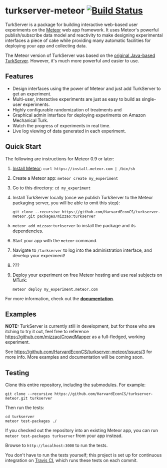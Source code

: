 turkserver-meteor [![Build Status](https://travis-ci.org/HarvardEconCS/turkserver-meteor.svg)](https://travis-ci.org/HarvardEconCS/turkserver-meteor)
=================

TurkServer is a package for building interactive web-based user experiments on the [Meteor](http://www.meteor.com/) web app framework. It uses Meteor's powerful publish/subscribe data model and reactivity to make designing experimental interfaces a piece of cake while providing many automatic facilities for deploying your app and collecting data.

The Meteor version of TurkServer was based on the [original Java-based TurkServer](https://github.com/HarvardEconCS/TurkServer). However, it's much more powerful and easier to use.

## Features

- Design interfaces using the power of Meteor and just add TurkServer to get an experiment.
- Multi-user, interactive experiments are just as easy to build as single-user experiments.
- Highly configurable randomization of treatments and
- Graphical admin interface for deploying experiments on Amazon Mechanical Turk.
- Watch the progress of experiments in real time.
- Live log viewing of data generated in each experiment.

## Quick Start

The following are instructions for Meteor 0.9 or later:

1. [Install Meteor](http://docs.meteor.com/#quickstart): `curl https://install.meteor.com | /bin/sh`
2. Create a Meteor app: `meteor create my_experiment`
3. Go to this directory: `cd my_experiment`
4. Install TurkServer locally (once we publish TurkServer to the Meteor packaging server, you will be able to omit this step):

    ```
    git clone --recursive https://github.com/HarvardEconCS/turkserver-meteor.git packages/mizzao:turkserver
    ```

5. `meteor add mizzao:turkserver` to install the package and its dependencies.
6. Start your app with the `meteor` command.
7. Navigate to `/turkserver` to log into the administration interface, and develop your experiment!
8. ???
9. Deploy your experiment on free Meteor hosting and use real subjects on MTurk:

    ```
    meteor deploy my_experiment.meteor.com
    ```

For more information, check out the **[documentation](https://turkserver.meteor.com)**.

## Examples

**NOTE:** TurkServer is currently still in development, but for those who are itching to try it out, feel free to reference https://github.com/mizzao/CrowdMapper as a full-fledged, working experiment.

See https://github.com/HarvardEconCS/turkserver-meteor/issues/3 for more info. More examples and documentation will be coming soon.

## Testing

Clone this entire repository, including the submodules. For example:

```
git clone --recursive https://github.com/HarvardEconCS/turkserver-meteor.git turkserver
```

Then run the tests:

```
cd turkserver
meteor test-packages ./
```

If you checked out the repository into an existing Meteor app, you can run `meteor test-packages turkserver` from your app instead.

Browse to `http://localhost:3000` to run the tests.

You don't have to run the tests yourself; this project is set up for continuous integration on [Travis CI](https://travis-ci.org/HarvardEconCS/turkserver-meteor), which runs these tests on each commit. 
